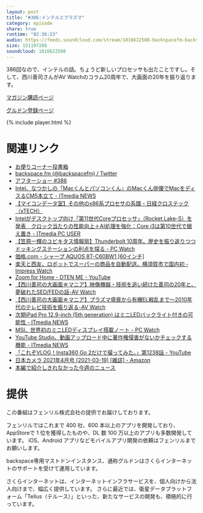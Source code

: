 ```yaml
---
layout: post
title: "#386:インテルとプラズマ"
category: episode
share: true
runtime: "02:36:23"
audio: https://feeds.soundcloud.com/stream/1016622508-backspacefm-backspacefm-386.mp3
size: 151197288
soundcloud: 1016622508
---
```


386回なので、インテルの話。ちょうど新しいプロセッサも出たことですし。そして、西川善司さんがAV Watchのコラム20周年で、大画面の20年を振り返ります。

[マガジン購読ページ](https://note.com/drikin/m/m55ec296b7655)

[グルドン登録ページ](https://mstdn.guru/invite/3WVHpSMr)

{% include player.html %}

# 関連リンク
* [お便りコーナー投書箱](https://forms.gle/NDBngfLwc3jKbLEJ6)
* [backspace.fm (@backspacefm) / Twitter](https://twitter.com/backspacefm)
* [アフターショー #386](https://note.com/backspacefm/n/n6744884b9732)
* [Intel、なつかしの「Macくんとパソコンくん」のMacくん俳優でMacをディスるCM5本立て - ITmedia NEWS](https://www.itmedia.co.jp/news/articles/2103/18/news088.html)
* [【マイコンデータ室】その他のx86系プロセサの系譜 - 日経クロステック（xTECH）](https://xtech.nikkei.com/dm/article/NEWS/20090316/167237/)
* [Intelがデスクトップ向け「第11世代Coreプロセッサ」（Rocket Lake-S）を発表　クロック当たりの性能向上＋AI処理を強化：Core i3は第10世代で据え置き - ITmedia PC USER](https://www.itmedia.co.jp/pcuser/articles/2103/17/news058.html)
* [【笠原一輝のユビキタス情報局】Thunderbolt 10周年。歴史を振り返りつつドッキングステーションの利点を探る - PC Watch](https://pc.watch.impress.co.jp/docs/column/ubiq/1312826.html)
* [価格.com - シャープ AQUOS 8T-C60BW1 [60インチ]](https://kakaku.com/item/K0001197293/)
* [楽天と西友、ロボットでスーパーの商品を自動配送。横須賀市で国内初 - Impress Watch](https://www.watch.impress.co.jp/docs/news/1310566.html)
* [Zoom for Home - DTEN ME - YouTube](https://www.youtube.com/watch?v=xFOLv12yGmg)
* [【西川善司の大画面☆マニア】映像機器・技術を追い続けた善司の20年と、夢破れたSED/FEDの話-AV Watch](https://av.watch.impress.co.jp/docs/series/dg/1307685.html)
* [【西川善司の大画面☆マニア】プラズマ盛衰から有機EL戦乱まで～2010年代のテレビ技術を振り返る-AV Watch](https://av.watch.impress.co.jp/docs/series/dg/1311565.html?fbclid=IwAR2m1uIYg78dlBy4nKotBS64FLSouSeVcNB7G7kRd8QvGSx10QsBW-qvl58)
* [次期iPad Pro 12.9-inch (5th generation) はミニLEDバックライト付きの可能性 - ITmedia NEWS](https://www.itmedia.co.jp/news/articles/2103/18/news081.html)
* [MSI、世界初のミニLEDディスプレイ搭載ノート - PC Watch](https://pc.watch.impress.co.jp/docs/news/1226663.html)
* [YouTube Studio、動画アップロード中に著作権侵害がないかチェックする機能 - ITmedia NEWS](https://www.itmedia.co.jp/news/articles/2103/18/news069.html)
* [「これぞVLOG！Insta360 Go 2だけで撮ってみた。」第1238話 - YouTube](https://www.youtube.com/watch?v=gU5-013KBZg)
* [日本カメラ 2021年4月号 (2021-03-19) [雑誌] - Amazon](https://www.amazon.co.jp/dp/B08Z8LR17F)
* [本編で紹介しきれなかった今週のニュース](https://note.com/mazzo/n/n09e04999c5d2)

# 提供

この番組はフェンリル株式会社の提供でお届けしております。

フェンリルではこれまで 400 社、600 本以上のアプリを開発しており、AppStoreで 1 位を獲得したものや、DL 数 100 万以上のアプリも多数開発しています。
iOS、Android アプリなどモバイルアプリ開発の依頼はフェンリルまでお願いします。

backspace専用マストドンインスタンス、通称グルドンはさくらインターネットのサポートを受けて運用しています。

さくらインターネットは、インターネットインフラサービスを、個人向けから法人向けまで、幅広く提供しています。
さらに最近では、衛星データプラットフォーム「Tellus（テルース）」といった、新たなサービスの開発も、積極的に行っています。
